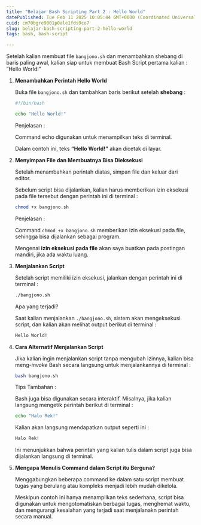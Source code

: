 ```yaml
---
title: "Belajar Bash Scripting Part 2 : Hello World"
datePublished: Tue Feb 11 2025 10:05:44 GMT+0000 (Coordinated Universal Time)
cuid: cm70bgre9001p0ale1fds9co7
slug: belajar-bash-scripting-part-2-hello-world
tags: bash, bash-script

---
```


Setelah kalian membuat file `bangjono.sh` dan menambahkan shebang di baris paling awal, kalian siap untuk membuat Bash Script pertama kalian : “Hello World!”

1. **Menambahkan Perintah Hello World**
    
    Buka file `bangjono.sh` dan tambahkan baris berikut setelah **shebang** :
    
    ```bash
    #!/bin/bash
    
    echo "Hello World!"
    ```
    
    Penjelasan :
    
    Command echo digunakan untuk menampilkan teks di terminal.
    
    Dalam contoh ini, teks **“Hello World!”** akan dicetak di layar.
    
2. **Menyimpan File dan Membuatnya Bisa Dieksekusi**
    
    Setelah menambahkan perintah diatas, simpan file dan keluar dari editor.
    
    Sebelum script bisa dijalankan, kalian harus memberikan izin eksekusi pada file tersebut dengan perintah ini di terminal :
    
    ```bash
    chmod +x bangjono.sh
    ```
    
    Penjelasan :
    
    Command `chmod +x bangjono.sh` memberikan izin eksekusi pada file, sehingga bisa dijalankan sebagai program.
    
    Mengenai **izin eksekusi pada file** akan saya buatkan pada postingan mandiri, jika ada waktu luang.
    
3. **Menjalankan Script**
    
    Setelah script memiliki izin eksekusi, jalankan dengan perintah ini di terminal :
    
    ```bash
    ./bangjono.sh
    ```
    
    Apa yang terjadi?
    
    Saat kalian menjalankan `./bangjono.sh`, sistem akan mengeksekusi script, dan kalian akan melihat output berikut di terminal :
    
    ```bash
    Hello World!
    ```
    
4. **Cara Alternatif Menjalankan Script**
    
    Jika kalian ingin menjalankan script tanpa mengubah izinnya, kalian bisa meng-*invoke* Bash secara langsung untuk menjalankannya di terminal :
    
    ```bash
    bash bangjono.sh
    ```
    
    Tips Tambahan :
    
    Bash juga bisa digunakan secara interaktif. Misalnya, jika kalian langsung mengetik perintah berikut di terminal :
    
    ```bash
    echo "Halo Rek!"
    ```
    
    Kalian akan langsung mendapatkan output seperti ini :
    
    ```bash
    Halo Rek!
    ```
    
    Ini menunjukkan bahwa perintah yang kalian tulis dalam script juga bisa dijalankan langsung di terminal.
    
5. **Mengapa Menulis Command dalam Script itu Berguna?**
    
    Menggabungkan beberapa command ke dalam satu script membuat tugas yang berulang atau kompleks menjadi lebih mudah dikelola.
    
    Meskipun contoh ini hanya menampilkan teks sederhana, script bisa digunakan untuk mengotomatiskan berbagai tugas, menghemat waktu, dan mengurangi kesalahan yang terjadi saat menjalanakn perintah secara manual.